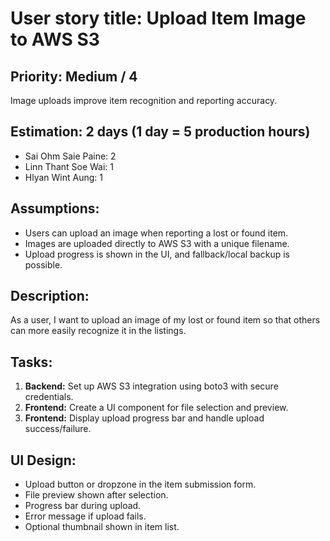 # User story title: Upload Item Image to AWS S3

## Priority: Medium / 4

Image uploads improve item recognition and reporting accuracy.

## Estimation: 2 days (1 day = 5 production hours)

* Sai Ohm Saie Paine: 2
* Linn Thant Soe Wai: 1
* Hlyan Wint Aung: 1

## Assumptions:

* Users can upload an image when reporting a lost or found item.
* Images are uploaded directly to AWS S3 with a unique filename.
* Upload progress is shown in the UI, and fallback/local backup is possible.

## Description:

As a user, I want to upload an image of my lost or found item so that others can more easily recognize it in the listings.

## Tasks:

1. **Backend:** Set up AWS S3 integration using boto3 with secure credentials.
2. **Frontend:** Create a UI component for file selection and preview.
3. **Frontend:** Display upload progress bar and handle upload success/failure.

## UI Design:

* Upload button or dropzone in the item submission form.
* File preview shown after selection.
* Progress bar during upload.
* Error message if upload fails.
* Optional thumbnail shown in item list.

